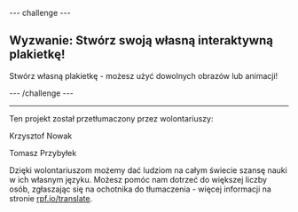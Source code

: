 --- challenge ---

## Wyzwanie: Stwórz swoją własną interaktywną plakietkę!

Stwórz własną plakietkę - możesz użyć dowolnych obrazów lub animacji!

--- /challenge ---


***
Ten projekt został przetłumaczony przez wolontariuszy:

Krzysztof Nowak

Tomasz Przybyłek

Dzięki wolontariuszom możemy dać ludziom na całym świecie szansę nauki w ich własnym języku. Możesz pomóc nam dotrzeć do większej liczby osób, zgłaszając się na ochotnika do tłumaczenia - więcej informacji na stronie [rpf.io/translate](https://rpf.io/translate).